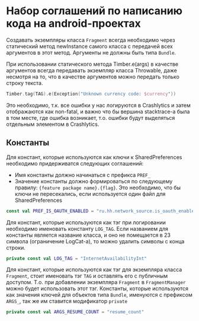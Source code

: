 # Набор соглашений по написанию кода на android-проектах

Создавать экземпляры класса `Fragment` всегда необходимо через статический метод newInstance самого класса с передачей всех аргументов в этот метод. Аргументы не должны быть типа `Bundle`.

При использовании статического метода Timber.e(args) в качестве аргументов всегда передавать экземпляр класса Throwable, даже несмотря на то, что в качестве аргументов можно передать только строку текста.
```kotlin
Timber.tag(TAG).e(Exception("Unknown currency code: $currency"))
```
Это необходимо, т.к. все ошибки у нас логируются в Crashlytics и затем отображаются как non-fatal, и важно что бы вершина stacktrace-a была в том месте, где ошибка возникает, т.о. ошибки будут выделяться отдельным элементом в Crashlytics.

## Константы
Для констант, которые используются как ключи к SharedPreferences необходимо придерживатся следующих соглашений:
* Имя константы должно начинаться с префикса `PREF_`
* Значение константы должно формироваться по следующему правилу: `{feature package name}.{flag}`. Это необходимо, что бы ключи не пересекались, если используется один файл для SharedPreferences
```kotlin
const val PREF_IS_OAUTH_ENABLED = "ru.hh.network_source.is_oauth_enabled"
```
Для констант, которые используются как тэг при логировании необходимо именовать константу `LOG_TAG`. Если названием для константы является название класса, и оно не помещается в 23 символа (ограничение LogCat-a), то можно удалить символы с конца строки.
```kotlin
private const val LOG_TAG = "InternetAvailabilityInt"
```
Для констант, которые используются как тэг для экземпляра класса `Fragment`, стоит именовать тэг `TAG` и оставлять его с публичным доступом. Т.о. при добавлении экземпляра `Fragment` в `FragmentManager` можно будет использовать этот тэг.
Константы, которые используются как значения ключей для объектов типа `Bundle`, именуются с префиксом `ARGS_`, так же им ставится модификатор `private`
```kotlin
private const val ARGS_RESUME_COUNT = "resume_count"
```